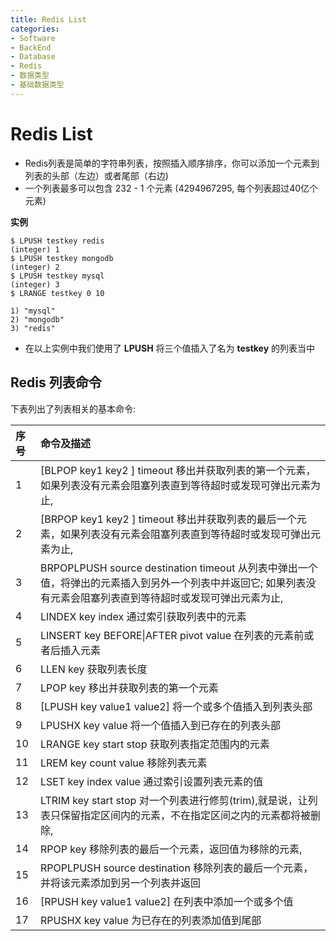 ```yaml
---
title: Redis List
categories:
- Software
- BackEnd
- Database
- Redis
- 数据类型
- 基础数据类型
---
```

# Redis List

- Redis列表是简单的字符串列表，按照插入顺序排序，你可以添加一个元素到列表的头部（左边）或者尾部（右边)
- 一个列表最多可以包含 232 - 1 个元素 (4294967295, 每个列表超过40亿个元素)

**实例**

```shell
$ LPUSH testkey redis
(integer) 1
$ LPUSH testkey mongodb
(integer) 2
$ LPUSH testkey mysql
(integer) 3
$ LRANGE testkey 0 10

1) "mysql"
2) "mongodb"
3) "redis"
```

- 在以上实例中我们使用了 **LPUSH** 将三个值插入了名为 **testkey** 的列表当中

## Redis 列表命令

下表列出了列表相关的基本命令:

| 序号 | 命令及描述                                                   |
| :--- | :----------------------------------------------------------- |
| 1    | [BLPOP key1 key2 \] timeout  移出并获取列表的第一个元素，如果列表没有元素会阻塞列表直到等待超时或发现可弹出元素为止, |
| 2    | [BRPOP key1 key2 \] timeout  移出并获取列表的最后一个元素，如果列表没有元素会阻塞列表直到等待超时或发现可弹出元素为止, |
| 3    | BRPOPLPUSH source destination timeout  从列表中弹出一个值，将弹出的元素插入到另外一个列表中并返回它; 如果列表没有元素会阻塞列表直到等待超时或发现可弹出元素为止, |
| 4    | LINDEX key index  通过索引获取列表中的元素                   |
| 5    | LINSERT key BEFORE\|AFTER pivot value  在列表的元素前或者后插入元素 |
| 6    | LLEN key  获取列表长度                                       |
| 7    | LPOP key  移出并获取列表的第一个元素                         |
| 8    | [LPUSH key value1 value2\]  将一个或多个值插入到列表头部     |
| 9    | LPUSHX key value  将一个值插入到已存在的列表头部             |
| 10   | LRANGE key start stop  获取列表指定范围内的元素              |
| 11   | LREM key count value  移除列表元素                           |
| 12   | LSET key index value  通过索引设置列表元素的值               |
| 13   | LTRIM key start stop  对一个列表进行修剪(trim),就是说，让列表只保留指定区间内的元素，不在指定区间之内的元素都将被删除, |
| 14   | RPOP key  移除列表的最后一个元素，返回值为移除的元素,         |
| 15   | RPOPLPUSH source destination  移除列表的最后一个元素，并将该元素添加到另一个列表并返回 |
| 16   | [RPUSH key value1 value2\]  在列表中添加一个或多个值         |
| 17   | RPUSHX key value  为已存在的列表添加值到尾部                 |